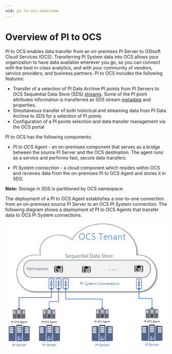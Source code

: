 ```yaml
---
uid: pi-to-ocs-overview
---
```


# Overview of PI to OCS

PI to OCS enables data transfer from an on-premises PI Server to OSIsoft Cloud Services (OCS). Transferring PI System data into OCS allows your organization to have data available wherever you go, so you can connect with the best in-class analytics, and with your community of vendors, service providers, and business partners. PI to OCS includes the following features:

* Transfer of a selection of PI Data Archive PI points from PI Servers to OCS Sequential Data Store (SDS) [streams](xref:sdsStreams). Some of the PI point attributes information is transferred as SDS stream [metadata](xref:sds-streams-metadata) and properties.
* Simultaneous transfer of both historical and streaming data from PI Data Archive to SDS for a selection of PI points
* Configuration of a PI points selection and data transfer management via the OCS portal

PI to OCS has the following components:

- *PI to OCS Agent* - an on-premises component that serves as a bridge between the source PI Server and the OCS destination. The agent runs as a service and performs fast, secure data transfers.

- *PI System connection* - a cloud component which resides within OCS and receives data from the on-premises PI to OCS Agent and stores it in SDS.<!--Angela Flores 6/24/21 - I would argue that the "data source" is a part of the PI System connection. This component should have one name.-->

**Note:** Storage in SDS is partitioned by OCS namespace.

The deployment of a PI to OCS Agent establishes a one-to-one connection from an on-premises source PI Server to an OCS PI System connection. The following diagram shows a deployment of PI to OCS Agents that transfer data to OCS PI System connections.

![PI to OCS](../../images/ocs-diagram.png)
